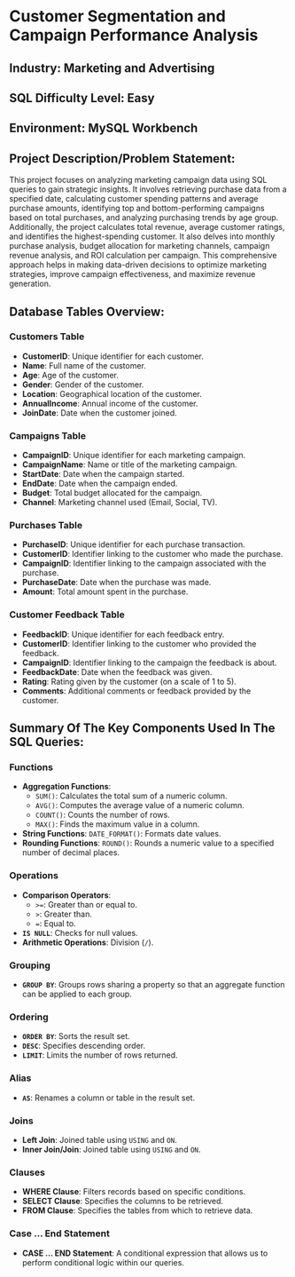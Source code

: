 # Customer Segmentation and Campaign Performance Analysis

## Industry: Marketing and Advertising

## SQL Difficulty Level: Easy

## Environment: MySQL Workbench

## Project Description/Problem Statement:
This project focuses on analyzing marketing campaign data using SQL queries to gain strategic insights. It involves retrieving purchase data from a specified date, calculating customer spending patterns and average purchase amounts, identifying top and bottom-performing campaigns based on total purchases, and analyzing purchasing trends by age group. Additionally, the project calculates total revenue, average customer ratings, and identifies the highest-spending customer. It also delves into monthly purchase analysis, budget allocation for marketing channels, campaign revenue analysis, and ROI calculation per campaign. This comprehensive approach helps in making data-driven decisions to optimize marketing strategies, improve campaign effectiveness, and maximize revenue generation.

## Database Tables Overview:

### Customers Table
- **CustomerID**: Unique identifier for each customer.
- **Name**: Full name of the customer.
- **Age**: Age of the customer.
- **Gender**: Gender of the customer.
- **Location**: Geographical location of the customer.
- **AnnualIncome**: Annual income of the customer.
- **JoinDate**: Date when the customer joined.

### Campaigns Table
- **CampaignID**: Unique identifier for each marketing campaign.
- **CampaignName**: Name or title of the marketing campaign.
- **StartDate**: Date when the campaign started.
- **EndDate**: Date when the campaign ended.
- **Budget**: Total budget allocated for the campaign.
- **Channel**: Marketing channel used (Email, Social, TV).

### Purchases Table
- **PurchaseID**: Unique identifier for each purchase transaction.
- **CustomerID**: Identifier linking to the customer who made the purchase.
- **CampaignID**: Identifier linking to the campaign associated with the purchase.
- **PurchaseDate**: Date when the purchase was made.
- **Amount**: Total amount spent in the purchase.

### Customer Feedback Table
- **FeedbackID**: Unique identifier for each feedback entry.
- **CustomerID**: Identifier linking to the customer who provided the feedback.
- **CampaignID**: Identifier linking to the campaign the feedback is about.
- **FeedbackDate**: Date when the feedback was given.
- **Rating**: Rating given by the customer (on a scale of 1 to 5).
- **Comments**: Additional comments or feedback provided by the customer.

## Summary Of The Key Components Used In The SQL Queries:

### Functions
- **Aggregation Functions**:
  - `SUM()`: Calculates the total sum of a numeric column.
  - `AVG()`: Computes the average value of a numeric column.
  - `COUNT()`: Counts the number of rows.
  - `MAX()`: Finds the maximum value in a column.
- **String Functions**: `DATE_FORMAT()`: Formats date values.
- **Rounding Functions**: `ROUND()`: Rounds a numeric value to a specified number of decimal places.

### Operations
- **Comparison Operators**:
  - `>=`: Greater than or equal to.
  - `>`: Greater than.
  - `=`: Equal to.
- **`IS NULL`**: Checks for null values.
- **Arithmetic Operations**: Division (`/`).

### Grouping
- **`GROUP BY`**: Groups rows sharing a property so that an aggregate function can be applied to each group.

### Ordering
- **`ORDER BY`**: Sorts the result set.
- **`DESC`**: Specifies descending order.
- **`LIMIT`**: Limits the number of rows returned.

### Alias
- **`AS`**: Renames a column or table in the result set.

### Joins
- **Left Join**: Joined table using `USING` and `ON`.
- **Inner Join/Join**: Joined table using `USING` and `ON`.

### Clauses
- **WHERE Clause**: Filters records based on specific conditions.
- **SELECT Clause**: Specifies the columns to be retrieved.
- **FROM Clause**: Specifies the tables from which to retrieve data.

### Case … End Statement
- **CASE … END Statement**: A conditional expression that allows us to perform conditional logic within our queries.
